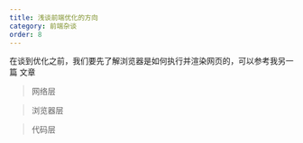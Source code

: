 ```yaml
---
title: 浅谈前端优化的方向
category: 前端杂谈
order: 8
---
```


在谈到优化之前，我们要先了解浏览器是如何执行并渲染网页的，可以参考我另一篇 文章

> 网络层   

> 浏览器层


> 代码层  